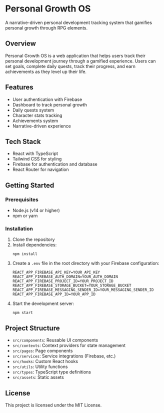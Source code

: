 # Personal Growth OS

A narrative-driven personal development tracking system that gamifies personal growth through RPG elements.

## Overview

Personal Growth OS is a web application that helps users track their personal development journey through a gamified experience. Users can set goals, complete daily quests, track their progress, and earn achievements as they level up their life.

## Features

- User authentication with Firebase
- Dashboard to track personal growth
- Daily quests system
- Character stats tracking
- Achievements system
- Narrative-driven experience

## Tech Stack

- React with TypeScript
- Tailwind CSS for styling
- Firebase for authentication and database
- React Router for navigation

## Getting Started

### Prerequisites

- Node.js (v14 or higher)
- npm or yarn

### Installation

1. Clone the repository
2. Install dependencies:
   ```
   npm install
   ```
3. Create a `.env` file in the root directory with your Firebase configuration:
   ```
   REACT_APP_FIREBASE_API_KEY=YOUR_API_KEY
   REACT_APP_FIREBASE_AUTH_DOMAIN=YOUR_AUTH_DOMAIN
   REACT_APP_FIREBASE_PROJECT_ID=YOUR_PROJECT_ID
   REACT_APP_FIREBASE_STORAGE_BUCKET=YOUR_STORAGE_BUCKET
   REACT_APP_FIREBASE_MESSAGING_SENDER_ID=YOUR_MESSAGING_SENDER_ID
   REACT_APP_FIREBASE_APP_ID=YOUR_APP_ID
   ```
4. Start the development server:
   ```
   npm start
   ```

## Project Structure

- `src/components`: Reusable UI components
- `src/contexts`: Context providers for state management
- `src/pages`: Page components
- `src/services`: Service integrations (Firebase, etc.)
- `src/hooks`: Custom React hooks
- `src/utils`: Utility functions
- `src/types`: TypeScript type definitions
- `src/assets`: Static assets

## License

This project is licensed under the MIT License.
